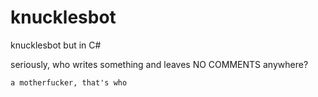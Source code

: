 # knucklesbot
knucklesbot but in C#


seriously, who writes something and leaves NO COMMENTS anywhere?
    
    
    
    a motherfucker, that's who
